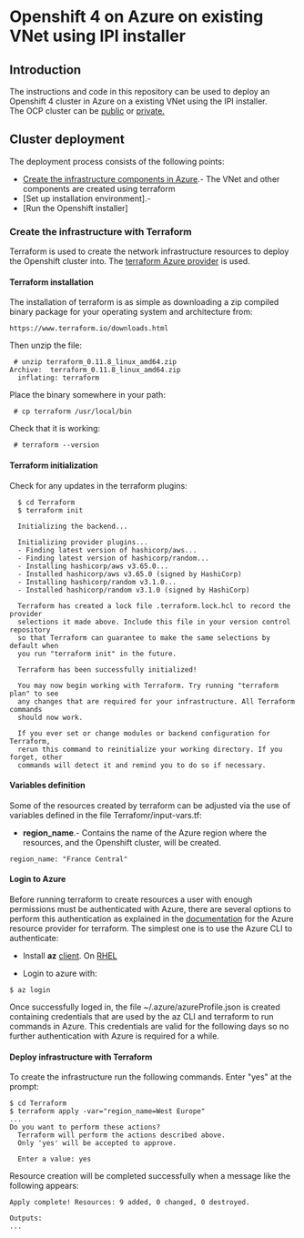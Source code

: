 # Openshift 4 on Azure on existing VNet using IPI installer 

## Introduction

The instructions and code in this repository can be used to deploy an Openshift 4 cluster in Azure on a existing VNet using the IPI installer.  
The OCP cluster can be [public](https://docs.openshift.com/container-platform/4.9/installing/installing_azure/installing-azure-vnet.html) or [private.](https://docs.openshift.com/container-platform/4.9/installing/installing_azure/installing-azure-private.html)

## Cluster deployment

The deployment process consists of the following points:

* [Create the infrastructure components in Azure](#create-the-infrastructure-with-terraform).- The VNet and other components are created using terraform
* [Set up installation environment].- 
* [Run the Openshift installer]

### Create the infrastructure with Terraform
Terraform is used to create the network infrastructure resources to deploy the Openshift cluster into.  The [terraform Azure provider](https://registry.terraform.io/providers/hashicorp/azurerm/latest/docs) is used.  

#### Terraform installation

The installation of terraform is as simple as downloading a zip compiled binary package for your operating system and architecture from:

`https://www.terraform.io/downloads.html`

Then unzip the file:

```shell
 # unzip terraform_0.11.8_linux_amd64.zip 
Archive:  terraform_0.11.8_linux_amd64.zip
  inflating: terraform
```

Place the binary somewhere in your path:

```shell
 # cp terraform /usr/local/bin
```

Check that it is working:

```shell
 # terraform --version
```
#### Terraform initialization

Check for any updates in the terraform plugins:

```shell
  $ cd Terraform
  $ terraform init
  
  Initializing the backend...
  
  Initializing provider plugins...
  - Finding latest version of hashicorp/aws...
  - Finding latest version of hashicorp/random...
  - Installing hashicorp/aws v3.65.0...
  - Installed hashicorp/aws v3.65.0 (signed by HashiCorp)
  - Installing hashicorp/random v3.1.0...
  - Installed hashicorp/random v3.1.0 (signed by HashiCorp)
  
  Terraform has created a lock file .terraform.lock.hcl to record the provider
  selections it made above. Include this file in your version control repository
  so that Terraform can guarantee to make the same selections by default when
  you run "terraform init" in the future.
  
  Terraform has been successfully initialized!
  
  You may now begin working with Terraform. Try running "terraform plan" to see
  any changes that are required for your infrastructure. All Terraform commands
  should now work.
  
  If you ever set or change modules or backend configuration for Terraform,
  rerun this command to reinitialize your working directory. If you forget, other
  commands will detect it and remind you to do so if necessary.
```

#### Variables definition
Some of the resources created by terraform can be adjusted via the use of variables defined in the file Terrafomr/input-vars.tf:
* **region_name**.- Contains the name of the Azure region where the resources, and the Openshift cluster, will be created.
```
region_name: "France Central"
```
#### Login to Azure
Before running terraform to create resources a user with enough permissions must be authenticated with Azure, there are several options to perform this authentication as explained in the [documentation](https://registry.terraform.io/providers/hashicorp/azurerm/latest/docs/guides/service_principal_client_certificate) for the Azure resource provider for terraform.  The simplest one is to use the Azure CLI to authenticate:

* Install __az__ [client](https://docs.microsoft.com/en-us/cli/azure/install-azure-cli). On [RHEL]((https://docs.microsoft.com/en-us/cli/azure/install-azure-cli-linux?pivots=dnf#install))

* Login to azure with:
```  
$ az login
```  
Once successfully loged in, the file ~/.azure/azureProfile.json is created containing credentials that are used by the az CLI and terraform to run commands in Azure.  This credentials are valid for the following days so no further authentication with Azure is required for a while.

#### Deploy infrastructure with Terraform
To create the infrastructure run the following commands.  Enter "yes" at the prompt:

```  
$ cd Terraform
$ terraform apply -var="region_name=West Europe"
...
Do you want to perform these actions?
  Terraform will perform the actions described above.
  Only 'yes' will be accepted to approve.

  Enter a value: yes
```  
Resource creation will be completed successfully when a message like the following appears:
```  
Apply complete! Resources: 9 added, 0 changed, 0 destroyed.

Outputs:
...
```  

